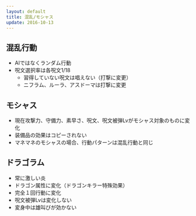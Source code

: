 ```yaml
---
layout: default
title: 混乱/モシャス
update: 2016-10-13
---
```



## 混乱行動

* AIではなくランダム行動
* 呪文選択率は各呪文1/18
	* 習得していない呪文は唱えない（打撃に変更）
	* ニフラム、ルーラ、アスドーマは打撃に変更


## モシャス

* 現在攻撃力、守備力、素早さ、呪文、呪文被弾Lvがモシャス対象のものに変化
* 装備品の効果はコピーされない
* マネマネのモシャスの場合、行動パターンは混乱行動と同じ


## ドラゴラム

* 常に激しい炎
* ドラゴン属性に変化（ドラゴンキラー特殊効果）
* 完全１回行動に変化
* 呪文被弾Lvは変化しない
* 変身中は雄叫びが効かない


